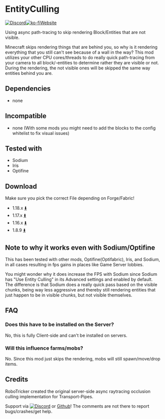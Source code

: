 # EntityCulling

[![Discord](https://tr7zw.dev/curse/Discord-long.png)](https://discord.gg/fWtMAkFaZF)[![ko-fi](https://ko-fi.com/img/githubbutton_sm.svg)](https://ko-fi.com/O5O7ACGRH)[Website](https://tr7zw.github.io/project/entityculling/)

Using async path-tracing to skip rendering Block/Entities that are not visible.

Minecraft skips rendering things that are behind you, so why is it rendering everything that you still can't see because of a wall in the way? This mod utilizes your other CPU cores/threads to do really quick path-tracing from your camera to all block/-entities to determine rather they are visible or not. During the rendering, the not visible ones will be skipped the same way entities behind you are.

## Dependencies

- none

## Incompatible

- none (With some mods you might need to add the blocks to the config whitelist to fix visual issues)

## Tested with

- Sodium
- Iris
- Optifine

## Download

Make sure you pick the correct File depending on Forge/Fabric!

- 1.18.x [⬇️](https://www.curseforge.com/minecraft/mc-mods/entityculling/files/all?filter-status=1&filter-game-version=1738749986%3A73250)
- 1.17.x [⬇️](https://www.curseforge.com/minecraft/mc-mods/entityculling/files/all?filter-status=1&filter-game-version=1738749986%3A73242)
- 1.16.x [⬇️](https://www.curseforge.com/minecraft/mc-mods/entityculling/files/all?filter-status=1&filter-game-version=1738749986%3A70886)
- 1.8.9 [⬇️](https://www.curseforge.com/minecraft/mc-mods/entityculling/files/all?filter-status=1&filter-game-version=1738749986%3A4)

## Note to why it works even with Sodium/Optifine

This has been tested with other mods, Optifine(Optifabric), Iris, and Sodium, in all cases resulting in fps gains in places like Game Server lobbies.

You might wonder why it does increase the FPS with Sodium since Sodium has "Use Entity Culling" in its Advanced settings and enabled by default. The difference is that Sodium does a really quick pass based on the visible chunks, being way less aggressive and thereby still rendering entities that just happen to be in visible chunks, but not visible themselves.

## FAQ

### Does this have to be installed on the Server?

No, this is fully Client-side and can't be installed on servers.

### Will this influence farms/mobs?

No. Since this mod just skips the rendering, mobs will still spawn/move/drop items.

## Credits

RoboTricker created the original server-side async raytracing occlusion culling implementation for Transport-Pipes.

Support via [![Discord](https://tr7zw.dev/curse/Discord.png)](https://discord.gg/fWtMAkFaZF) or [Github](https://github.com/tr7zw/EntityCulling-Fabric)! The comments are not there to report bugs/crashes/get help.
